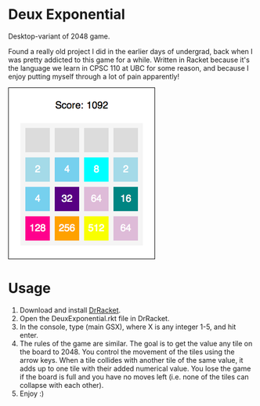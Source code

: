 # Deux Exponential
Desktop-variant of 2048 game.



Found a really old project I did in the earlier days of undergrad, back when I was pretty addicted to this game for a while. Written in Racket because it's the language we learn in CPSC 110 at UBC for some reason, and because I enjoy putting myself through a lot of pain apparently!

![](game.png)

# Usage
1. Download and install [DrRacket](https://download.racket-lang.org/).
2. Open the DeuxExponential.rkt file in DrRacket.
3. In the console, type (main GSX), where X is any integer 1-5, and hit enter.
4. The rules of the game are similar. The goal is to get the value any tile on the board to 2048. You control the movement of the tiles using the arrow keys. When a tile collides with another tile of the same value, it adds up to one tile with their added numerical value. You lose the game if the board is full and you have no moves left (i.e. none of the tiles can collapse with each other).
5. Enjoy :)